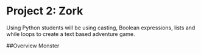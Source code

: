 # Project 2: Zork

Using Python students will be using casting, Boolean expressions, lists and while loops to create a text based adventure game.

##Overview
Monster 